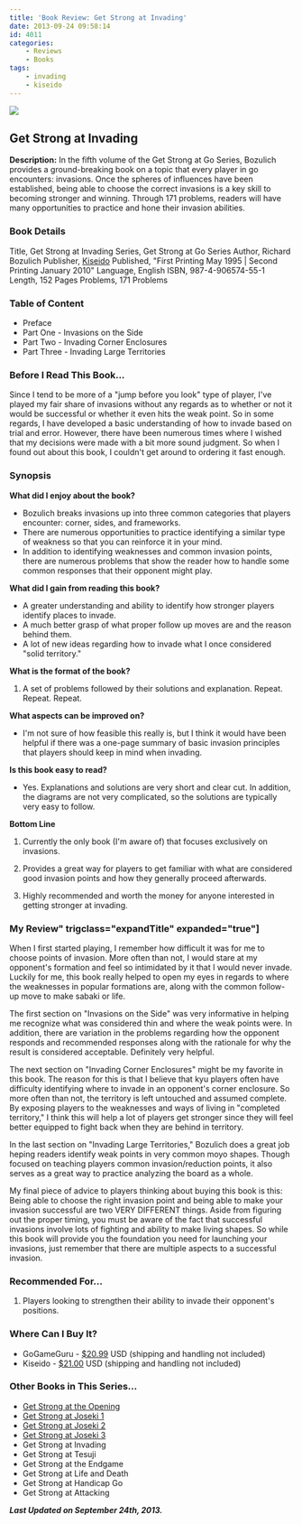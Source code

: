 ```yaml
---
title: 'Book Review: Get Strong at Invading'
date: 2013-09-24 09:58:14
id: 4011
categories:
	- Reviews
	- Books
tags:
	- invading
	- kiseido
---
```


![](/images/2013/09/getstrongv5cover.jpg)

## Get Strong at Invading

**Description:** In the fifth volume of the Get Strong at Go Series, Bozulich provides a ground-breaking book on a topic that every player in go encounters: invasions. Once the spheres of influences have been established, being able to choose the correct invasions is a key skill to becoming stronger and winning. Through 171 problems, readers will have many opportunities to practice and hone their invasion abilities.

<!--more-->

### Book Details

Title, Get Strong at Invading
Series, Get Strong at Go Series
Author, Richard Bozulich
Publisher, [Kiseido](http://www.kiseido.com)
Published, "First Printing May 1995 | Second Printing January 2010"
Language, English
ISBN, 987-4-906574-55-1
Length, 152 Pages
Problems, 171 Problems

### Table of Content

*   Preface
*   Part One - Invasions on the Side
*   Part Two - Invading Corner Enclosures
*   Part Three - Invading Large Territories

### Before I Read This Book...

Since I tend to be more of a "jump before you look" type of player, I've played my fair share of invasions without any regards as to whether or not it would be successful or whether it even hits the weak point. So in some regards, I have developed a basic understanding of how to invade based on trial and error. However, there have been numerous times where I wished that my decisions were made with a bit more sound judgment. So when I found out about this book, I couldn't get around to ordering it fast enough.

### Synopsis

**What did I enjoy about the book?**

*   Bozulich breaks invasions up into three common categories that players encounter: corner, sides, and frameworks.
*   There are numerous opportunities to practice identifying a similar type of weakness so that you can reinforce it in your mind.
*   In addition to identifying weaknesses and common invasion points, there are numerous problems that show the reader how to handle some common responses that their opponent might play.

**What did I gain from reading this book?**

*   A greater understanding and ability to identify how stronger players identify places to invade.
*   A much better grasp of what proper follow up moves are and the reason behind them.
*   A lot of new ideas regarding how to invade what I once considered "solid territory."

**What is the format of the book?**

1.  A set of problems followed by their solutions and explanation. Repeat. Repeat. Repeat.

**What aspects can be improved on?**

*   I'm not sure of how feasible this really is, but I think it would have been helpful if there was a one-page summary of basic invasion principles that players should keep in mind when invading.

**Is this book easy to read?**

*   Yes. Explanations and solutions are very short and clear cut. In addition, the diagrams are not very complicated, so the solutions are typically very easy to follow.

**Bottom Line**

1.  Currently the only book (I'm aware of) that focuses exclusively on invasions.

2.  Provides a great way for players to get familiar with what are considered good invasion points and how they generally proceed afterwards.

3.  Highly recommended and worth the money for anyone interested in getting stronger at invading.

### My Review" trigclass="expandTitle" expanded="true"]

When I first started playing, I remember how difficult it was for me to choose points of invasion. More often than not, I would stare at my opponent's formation and feel so intimidated by it that I would never invade. Luckily for me, this book really helped to open my eyes in regards to where the weaknesses in popular formations are, along with the common follow-up move to make sabaki or life.

The first section on "Invasions on the Side" was very informative in helping me recognize what was considered thin and where the weak points were. In addition, there are variation in the problems regarding how the opponent responds and recommended responses along with the rationale for why the result is considered acceptable. Definitely very helpful.

The next section on "Invading Corner Enclosures" might be my favorite in this book. The reason for this is that I believe that kyu players often have difficulty identifying where to invade in an opponent's corner enclosure. So more often than not, the territory is left untouched and assumed complete. By exposing players to the weaknesses and ways of living in "completed territory," I think this will help a lot of players get stronger since they will feel better equipped to fight back when they are behind in territory.

In the last section on "Invading Large Territories," Bozulich does a great job heping readers identify weak points in very common moyo shapes. Though focused on teaching players common invasion/reduction points, it also serves as a great way to practice analyzing the board as a whole.

My final piece of advice to players thinking about buying this book is this: Being able to choose the right invasion point and being able to make your invasion successful are two VERY DIFFERENT things. Aside from figuring out the proper timing, you must be aware of the fact that successful invasions involve lots of fighting and ability to make living shapes. So while this book will provide you the foundation you need for launching your invasions, just remember that there are multiple aspects to a successful invasion.

### Recommended For...

1.  Players looking to strengthen their ability to invade their opponent's positions.

### Where Can I Buy It?

*   GoGameGuru - [$20.99](http://shop.gogameguru.com/get-strong-at-invading/?acc=e4da3b7fbbce2345d7772b0674a318d5 "Get Strong at Invading GoGameGuru Purchase Link") USD (shipping and handling not included)
*   Kiseido - [$21.00](http://www.kiseido.com/go_books.htm "Kiseido Purchase Form") USD (shipping and handling not included)

### Other Books in This Series...

* [Get Strong at the Opening](http://www.bengozen.com/book-review-get-strong-at-the-opening/ "Book Review: Get Strong at the Opening")
* [Get Strong at Joseki 1](http://www.bengozen.com/book-review-get-strong-at-joseki-1/ "Book Review: Get Strong at Joseki 1")
* [Get Strong at Joseki 2](http://www.bengozen.com/book-review-get-strong-joseki-2/ "Book Review: Get Strong at Joseki 2")
* [Get Strong at Joseki 3](http://www.bengozen.com/book-review-get-strong-joseki-3/ "Book Review: Get Strong at Joseki 3")
* Get Strong at Invading
* Get Strong at Tesuji
* Get Strong at the Endgame
* Get Strong at Life and Death
* Get Strong at Handicap Go
* Get Strong at Attacking

_**Last Updated on September 24th, 2013.**_
